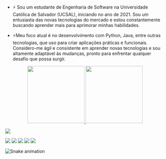 
- ⚡ Sou um estudante de Engenharia de Software na Universidade Católica de Salvador (UCSAL), iniciando no ano de 2021. Sou um entusiasta das novas tecnologias do mercado e estou constantemente buscando aprender mais para aprimorar minhas habilidades.

- ⚡Meu foco atual é no desenvolvimento com Python, Java, entre outras tecnologias, que uso para criar aplicações práticas e funcionais. Considero-me ágil e consistente em aprender novas tecnologias e sou altamente adaptável às mudanças, pronto para enfrentar qualquer desafio que possa surgir.

<div align="center">
  <a href="https://github.com/caioricardop">
  <img height="180em" src="https://github-readme-stats.vercel.app/api?username=caioobrh3&show_icons=true&theme=dracula&include_all_commits=true&count_private=true"/>
  <img height="180em" src="https://github-readme-stats.vercel.app/api/top-langs/?username=caioricardop&layout=compact&langs_count=7&theme=dracula"/>
</div>
 
![](http://github-profile-summary-cards.vercel.app/api/cards/profile-details?username=caioricardop&theme=github_dark)

<div> 
  <a href="https://www.youtube.com/channel/UCS9RzCGaLxWciyyU9WzHNXw" target="_blank"><img src="https://img.shields.io/badge/YouTube-FF0000?style=for-the-badge&logo=youtube&logoColor=white" target="_blank"></a>
  <a href="https://instagram.com/caioricardop" target="_blank"><img src="https://img.shields.io/badge/-Instagram-%23E4405F?style=for-the-badge&logo=instagram&logoColor=white" target="_blank"></a>
 <a href="https://discord.gg/S65qNpsuCZ" target="_blank"><img src="https://img.shields.io/badge/Discord-7289DA?style=for-the-badge&logo=discord&logoColor=white" target="_blank"></a> 
  <a href = "mailto:caioricardolp@gmail.com"><img src="https://img.shields.io/badge/-Gmail-%23333?style=for-the-badge&logo=gmail&logoColor=white" target="_blank"></a>
  <a href="https://www.linkedin.com/in/caio-ricardo-lincoln-b351b51ba/" target="_blank"><img src="https://img.shields.io/badge/-LinkedIn-%230077B5?style=for-the-badge&logo=linkedin&logoColor=white" target="_blank"></a> 
  
 ![Snake animation](https://github.com/caioricardop/caioricardop/blob/output/github-contribution-grid-snake.svg)
